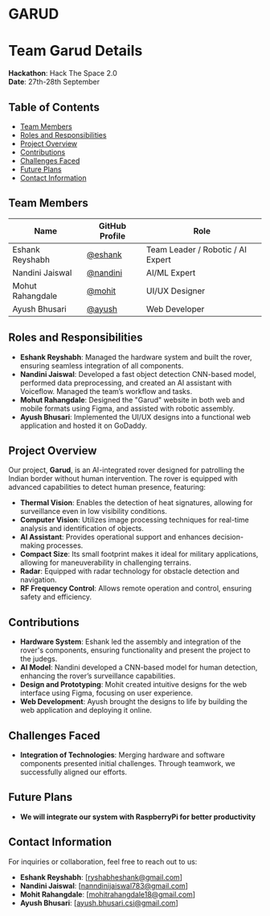 # GARUD

# Team Garud Details

**Hackathon**: Hack The Space 2.0  
**Date**: 27th-28th September

## Table of Contents
- [Team Members](#team-members)
- [Roles and Responsibilities](#roles-and-responsibilities)
- [Project Overview](#project-overview)
- [Contributions](#contributions)
- [Challenges Faced](#challenges-faced)
- [Future Plans](#future-plans)
- [Contact Information](#contact-information)

## Team Members

| Name              | GitHub Profile                     | Role                |
|-------------------|------------------------------------|---------------------|
| Eshank Reyshabh   | [@eshank](https://github.com/breweshank) | Team Leader / Robotic / AI Expert |
| Nandini Jaiswal   | [@nandini](https://NandiniJaiswal05) | AI/ML Expert        |
| Mohut Rahangdale   | [@mohit](https://github.com/mohitrahangdale18)  | UI/UX Designer      |
| Ayush Bhusari     | [@ayush](https://github.com/ayush)  | Web Developer       |

## Roles and Responsibilities

- **Eshank Reyshabh**: Managed the hardware system and built the rover, ensuring seamless integration of all components.
- **Nandini Jaiswal**: Developed a fast object detection CNN-based model, performed data preprocessing, and created an AI assistant with Voiceflow. Managed the team’s workflow and tasks.
- **Mohut Rahangdale**: Designed the "Garud" website in both web and mobile formats using Figma, and assisted with robotic assembly.
- **Ayush Bhusari**: Implemented the UI/UX designs into a functional web application and hosted it on GoDaddy.

## Project Overview

Our project, **Garud**, is an AI-integrated rover designed for patrolling the Indian border without human intervention. The rover is equipped with advanced capabilities to detect human presence, featuring:

- **Thermal Vision**: Enables the detection of heat signatures, allowing for surveillance even in low visibility conditions.
- **Computer Vision**: Utilizes image processing techniques for real-time analysis and identification of objects.
- **AI Assistant**: Provides operational support and enhances decision-making processes.
- **Compact Size**: Its small footprint makes it ideal for military applications, allowing for maneuverability in challenging terrains.
- **Radar**: Equipped with radar technology for obstacle detection and navigation.
- **RF Frequency Control**: Allows remote operation and control, ensuring safety and efficiency.

## Contributions

- **Hardware System**: Eshank led the assembly and integration of the rover's components, ensuring functionality and present the project to the judegs.
- **AI Model**: Nandini developed a CNN-based model for human detection, enhancing the rover’s surveillance capabilities.
- **Design and Prototyping**: Mohit created intuitive designs for the web interface using Figma, focusing on user experience.
- **Web Development**: Ayush brought the designs to life by building the web application and deploying it online.

## Challenges Faced

- **Integration of Technologies**: Merging hardware and software components presented initial challenges. Through teamwork, we successfully aligned our efforts.

## Future Plans

- **We will integrate our system with RaspberryPi for better productivity**

## Contact Information

For inquiries or collaboration, feel free to reach out to us:
- **Eshank Reyshabh**: [ryshabheshank@gmail.com]
- **Nandini Jaiswal**: [nanndinijaiswal783@gmail.com]
- **Mohit Rahangdale**: [mohitrahangdale18@gmail.com]
- **Ayush Bhusari**: [ayush.bhusari.csi@gmail.com]

